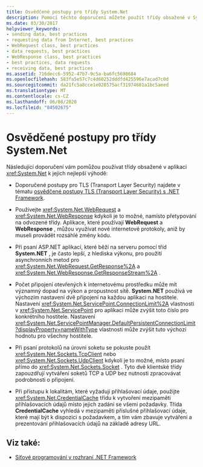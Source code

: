 ```yaml
---
title: Osvědčené postupy pro třídy System.Net
description: Pomocí těchto doporučení můžete použít třídy obsažené v System.Net k jejich nejlepší výhodě při .NET Framework programování.
ms.date: 03/30/2017
helpviewer_keywords:
- sending data, best practices
- requesting data from Internet, best practices
- WebRequest class, best practices
- data requests, best practices
- WebResponse class, best practices
- best practices, data requests
- receiving data, best practices
ms.assetid: 716decc6-5952-47b7-9c5a-ba6fc5698684
ms.openlocfilehash: 583fa5e57c7c4d60252dddfd425596e7acad7c0d
ms.sourcegitcommit: da21fc5a8cce1e028575acf31974681a1bc5aeed
ms.translationtype: MT
ms.contentlocale: cs-CZ
ms.lasthandoff: 06/08/2020
ms.locfileid: "84502675"
---
```

# <a name="best-practices-for-systemnet-classes"></a>Osvědčené postupy pro třídy System.Net
Následující doporučení vám pomůžou používat třídy obsažené v aplikaci <xref:System.Net> k jejich nejlepší výhodě:  
  
- Doporučené postupy pro TLS (Transport Layer Security) najdete v tématu [osvědčené postupy TLS (Transport Layer Security) s .NET Framework](tls.md).

- Používejte <xref:System.Net.WebRequest> a <xref:System.Net.WebResponse> kdykoli je to možné, namísto přetypování na odvozené třídy. Aplikace, které používají **WebRequest** a **WebResponse** , můžou využívat nové internetové protokoly, aniž by museli provádět rozsáhlé změny kódu.  
  
- Při psaní ASP.NET aplikací, které běží na serveru pomocí tříd **System.NET** , je často lepší, z hlediska výkonu, pro použití asynchronních metod pro <xref:System.Net.WebRequest.GetResponse%2A> a <xref:System.Net.WebResponse.GetResponseStream%2A> .  
  
- Počet připojení otevřených k internetovému prostředku může mít významný dopad na výkon a propustnost sítě. **System.NET** používá ve výchozím nastavení dvě připojení na každou aplikaci na hostitele. Nastavení <xref:System.Net.ServicePoint.ConnectionLimit%2A> vlastnosti v <xref:System.Net.ServicePoint> pro aplikaci může zvýšit toto číslo pro konkrétního hostitele. Nastavení <xref:System.Net.ServicePointManager.DefaultPersistentConnectionLimit?displayProperty=nameWithType> vlastnosti může zvýšit tuto výchozí hodnotu pro všechny hostitele.  
  
- Při psaní protokolů na úrovni soketu se pokuste použít <xref:System.Net.Sockets.TcpClient> nebo <xref:System.Net.Sockets.UdpClient> kdykoli je to možné, místo psaní přímo do <xref:System.Net.Sockets.Socket> . Tyto dvě klientské třídy zapouzdřují vytváření soketů TCP a UDP bez nutnosti zpracovávat podrobnosti o připojení.  
  
- Při přístupu k lokalitám, které vyžadují přihlašovací údaje, použijte <xref:System.Net.CredentialCache> třídu k vytvoření mezipaměti přihlašovacích údajů místo jejich zadání se všemi požadavky. Třída **CredentialCache** vyhledá v mezipaměti příslušné přihlašovací údaje, které mají být k dispozici s požadavkem, a tím vám zbavuje vytváření a prezentování přihlašovacích údajů na základě adresy URL.  
  
## <a name="see-also"></a>Viz také:

- [Síťové programování v rozhraní .NET Framework](index.md)
